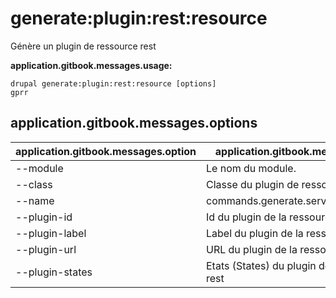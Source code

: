 # generate:plugin:rest:resource
Génère un plugin de ressource rest

**application.gitbook.messages.usage:**
```
drupal generate:plugin:rest:resource [options]
gprr
```

## application.gitbook.messages.options
application.gitbook.messages.option | application.gitbook.messages.details
-------|-------------
--module | Le nom du module.
--class | Classe du plugin de ressource rest
--name | commands.generate.service.options.name
--plugin-id | Id du plugin de la ressource rest
--plugin-label | Label du plugin de la ressource rest
--plugin-url | URL du plugin de la ressource rest
--plugin-states | Etats (States) du plugin de la ressource rest

